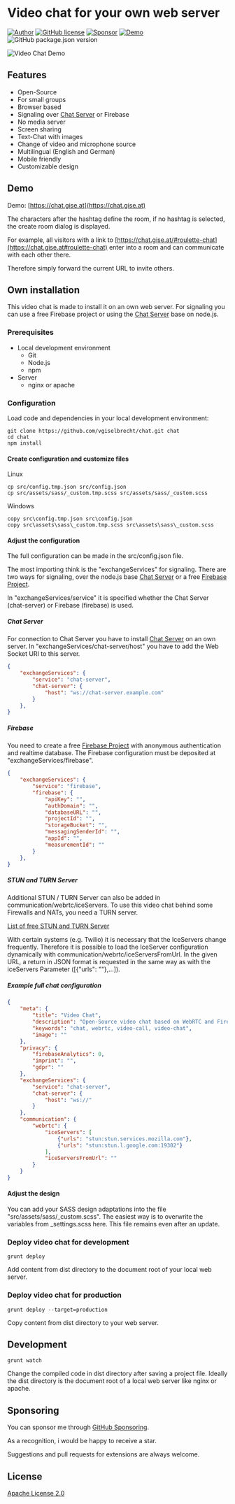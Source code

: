# Video chat for your own web server
[![Author](https://img.shields.io/badge/Author-vgiselbrecht-brightgreen.svg)](https://github.com/vgiselbrecht)
[![GitHub license](https://img.shields.io/github/license/vgiselbrecht/chat)](https://github.com/vgiselbrecht/chat/blob/master/LICENSE)
[![Sponsor](https://img.shields.io/badge/Sponsor-GitHub-ff69b4.svg)](https://github.com/sponsors/vgiselbrecht/)
[![Demo](https://img.shields.io/badge/Demo-Link-blueviolet.svg)](https://chat.gise.at)
![GitHub package.json version](https://img.shields.io/github/package-json/v/vgiselbrecht/chat)

![Video Chat Demo](https://www.gise.at/images/VideoChat.PNG)

## Features

* Open-Source
* For small groups
* Browser based
* Signaling over [Chat Server](https://github.com/vgiselbrecht/chat-server) or Firebase
* No media server
* Screen sharing
* Text-Chat with images
* Change of video and microphone source
* Multilingual (English and German)
* Mobile friendly
* Customizable design

## Demo

Demo: [https://chat.gise.at](https://chat.gise.at)

The characters after the hashtag define the room, if no hashtag is selected, the create room dialog is displayed.

For example, all visitors with a link to [https://chat.gise.at/#roulette-chat](https://chat.gise.at#roulette-chat) enter into a room and can communicate with each other there.

Therefore simply forward the current URL to invite others.

## Own installation

This video chat is made to install it on an own web server.
For signaling you can use a free Firebase project or using the [Chat Server](https://github.com/vgiselbrecht/chat-server) base on node.js.

### Prerequisites
* Local development environment
    * Git
    * Node.js
    * npm
* Server
    * nginx or apache

### Configuration
Load code and dependencies in your local development environment:
```
git clone https://github.com/vgiselbrecht/chat.git chat
cd chat
npm install
```

#### Create configuration and customize files
Linux
```
cp src/config.tmp.json src/config.json
cp src/assets/sass/_custom.tmp.scss src/assets/sass/_custom.scss 
```
Windows
```
copy src\config.tmp.json src\config.json
copy src\assets\sass\_custom.tmp.scss src\assets\sass\_custom.scss 
```

#### Adjust the configuration

The full configuration can be made in the src/config.json file.

The most importing think is the "exchangeServices" for signaling.
There are two ways for signaling, over the node.js base [Chat Server](https://github.com/vgiselbrecht/chat-server) or a free [Firebase Project](https://console.firebase.google.com/u/0/).

In "exchangeServices/service" it is specified whether the Chat Server (chat-server) or Firebase (firebase) is used.

##### Chat Server

For connection to Chat Server you have to install [Chat Server](https://github.com/vgiselbrecht/chat-server) on an own server. 
In "exchangeServices/chat-server/host" you have to add the Web Socket URI to this server.

```json
{
    "exchangeServices": { 
        "service": "chat-server",
        "chat-server": {
            "host": "ws://chat-server.example.com"
        }
    },
}
```

##### Firebase

You need to create a free [Firebase Project](https://console.firebase.google.com/u/0/) with anonymous authentication and realtime database.
The Firebase configuration must be deposited at "exchangeServices/firebase". 

```json
{
    "exchangeServices": { 
        "service": "firebase",
        "firebase": {
            "apiKey": "",
            "authDomain": "",
            "databaseURL": "",
            "projectId": "",
            "storageBucket": "",
            "messagingSenderId": "",
            "appId": "",
            "measurementId": ""
        }
    },
}
```

##### STUN and TURN Server

Additional STUN / TURN Server can also be added in communication/webrtc/iceServers. To use this video chat behind some Firewalls and NATs, you need a TURN server. 

[List of free STUN and TURN Server](https://gist.github.com/sagivo/3a4b2f2c7ac6e1b5267c2f1f59ac6c6b)

With certain systems (e.g. Twilio) it is necessary that the IceServers change frequently. Therefore it is possible to load the IceServer configuration dynamically with communication/webrtc/iceServersFromUrl. In the given URL, a return in JSON format is requested in the same way as with the iceServers Parameter ([{"urls": ""},...]).


##### Example full chat configuration
```json
{
    "meta": {
        "title": "Video Chat",
        "description": "Open-Source video chat based on WebRTC and Firebase.",
        "keywords": "chat, webrtc, video-call, video-chat",
        "image": ""
    },
    "privacy": {
        "firebaseAnalytics": 0,
        "imprint": "",
        "gdpr": ""
    },
    "exchangeServices": { 
        "service": "chat-server",
        "chat-server": {
            "host": "ws://"
        }
    },
    "communication": {
        "webrtc": {
            "iceServers": [
                {"urls": "stun:stun.services.mozilla.com"}, 
                {"urls": "stun:stun.l.google.com:19302"}
            ],
            "iceServersFromUrl": ""
        }
    }
}
```

#### Adjust the design

You can add your SASS design adaptations into the file "src/assets/sass/_custom.scss". 
The easiest way is to overwrite the variables from _settings.scss here.
This file remains even after an update.


### Deploy video chat for development
```
grunt deploy
```
Add content from dist directory to the document root of your local web server.

### Deploy video chat for production
```
grunt deploy --target=production
```
Copy content from dist directory to your web server.

## Development
```
grunt watch
```
Change the compiled code in dist directory after saving a project file.
Ideally the dist directory is the document root of a local web server like nginx or apache.

## Sponsoring

You can sponsor me through [GitHub Sponsoring](https://github.com/sponsors/vgiselbrecht/).

As a recognition, i would be happy to receive a star.

Suggestions and pull requests for extensions are always welcome.

## License

[Apache License 2.0](LICENSE)

